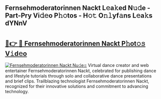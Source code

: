 ## Fernsehmoderatorinnen Nackt L𝚎a𝚔ed N𝚞𝚍e - Part-Pry Vi𝚍𝚎o P𝚑𝚘tos - H𝚘𝚝 O𝚗𝚕yf𝚊ns L𝚎a𝚔s dYNnV

# <h2><a href="http://kf90jv6.oniu.top/?m=Fernsehmoderatorinnen+Nackt">🔗👉 🔴 Fernsehmoderatorinnen Nackt P𝚑ot𝚘𝚜 V𝚒d𝚎o</a></h2>

[![Fernsehmoderatorinnen Nackt Nu𝚍e𝚜](https://i.imgur.com/0qMVB7G.gif)](http://kf90jv6.oniu.top/?m=Fernsehmoderatorinnen+Nackt)
Virtual dance creator and web entertainer Fernsehmoderatorinnen Nackt, celebrated for publishing dance and lifestyle tutorials through solo and collaborative dance presentations and brief clips. Trailblazing technologist Fernsehmoderatorinnen Nackt, recognized for their innovative solutions and commitment to advancing technology.  
